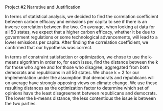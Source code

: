 Project #2 Narrative and Justification

In terms of statistical analysis, we decided to find the correlation coefficient between carbon efficacy and emissions per capita to see if there is an inverse correlation between the two. On average, when looking at data for all 50 states, we expect that a higher carbon efficacy, whether it be due to government regulations or some technological advancements, will lead to a lower emissions per capita. After finding the correlation coefficient, we confirmed that our hypothesis was correct.

In terms of constraint satisfaction or optimization, we chose to use the k-means algorithm in order to, for each issue, find the distance between the k for those who agree and for those who disagree, aggregated from both democrats and republicans in all 50 states. We chose k = 2 for our implementation under the assumption that democrats and republicans will on average have strongly opposing views on climate change. We use these resulting distances as the optimization factor to determine which set of opinions have the least disagreement between republicans and democrats. The lower the k-means distance, the less contentious the issue is between the two parties.
